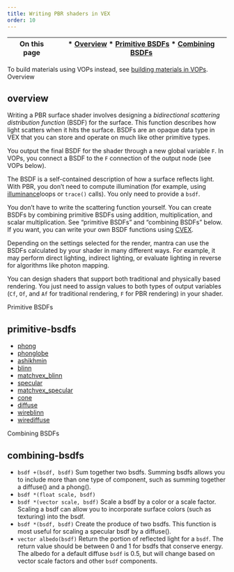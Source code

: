 ```yaml
---
title: Writing PBR shaders in VEX
order: 10
---
```

| On this page | * [Overview](#overview) * [Primitive BSDFs](#primitive-bsdfs) * [Combining BSDFs](#combining-bsdfs) |
| --- | --- |
To build materials using VOPs instead, see [building materials in VOPs](../shade/build.html "The basics of how to create, combine, and modify materials in Houdini.").
Overview

## overview

Writing a PBR surface shader involves designing a *bidirectional scattering distribution function* (BSDF) for the surface. This function describes how light scatters when it hits the surface. BSDFs are an opaque data type in VEX that you can store and operate on much like other primitive types.

You output the final BSDF for the shader through a new global variable `F`. In VOPs, you connect a BSDF to the `F` connection of the output node (see VOPs below).

The BSDF is a self-contained description of how a surface reflects light. With PBR, you don’t need to compute illumination (for example, using
[illuminance](functions/illuminance.html "Loops through all light sources in the scene, calling the light shader for each light source to set the Cl and L global variables.")loops or `trace()` calls). You only need to provide a `bsdf`.

You don’t have to write the scattering function yourself. You can create BSDFs by combining primitive BSDFs using addition, multiplication, and scalar multiplication. See “primitive BSDFs” and “combining BSDFs” below. If you want, you can write your own BSDF functions using [CVEX](functions/cvex_bsdf.html "Creates a bsdf object from two CVEX shader strings.").

Depending on the settings selected for the render, mantra can use the BSDFs calculated by your shader in many different ways. For example, it may perform direct lighting, indirect lighting, or evaluate lighting in reverse for algorithms like photon mapping.

You can design shaders that support both traditional and physically based rendering. You just need to assign values to both types of output variables (`Cf`, `Of`, and `Af` for traditional rendering, `F` for PBR rendering) in your shader.

Primitive BSDFs

## primitive-bsdfs

- [phong](functions/phong.html "Returns a Phong BSDF or computes Phong shading.")
- [phonglobe](functions/phonglobe.html)
- [ashikhmin](functions/ashikhmin.html "Returns a specular BSDF using the Ashikhmin shading model.")
- [blinn](functions/blinn.html "Returns a Blinn BSDF or computes Blinn shading.")
- [matchvex_blinn](functions/matchvex_blinn.html "Returns a BSDF that matches the output of the traditional VEX blinn function.")
- [specular](functions/specular.html "Returns a specular BSDF or computes specular shading.")
- [matchvex_specular](functions/matchvex_specular.html "Returns a BSDF that matches the output of the traditional VEX specular function.")
- [cone](functions/cone.html "Returns a cone reflection BSDF.")
- [diffuse](functions/diffuse.html "Returns a diffuse BSDF or computes diffuse shading.")
- [wireblinn](functions/wireblinn.html)
- [wirediffuse](functions/wirediffuse.html)

Combining BSDFs

## combining-bsdfs

- `bsdf +(bsdf, bsdf)`
  Sum together two bsdfs. Summing bsdfs allows you to include more than one type of component, such as summing together a diffuse() and a phong().
- `bsdf *(float scale, bsdf)`
- `bsdf *(vector scale, bsdf)`
  Scale a bsdf by a color or a scale factor. Scaling a bsdf can allow you to incorporate surface colors (such as texturing) into the bsdf.
- `bsdf *(bsdf, bsdf)`
  Create the produce of two bsdfs. This function is most useful for scaling a specular bsdf by a diffuse().
- `vector albedo(bsdf)`
  Return the portion of reflected light for a `bsdf`. The return value should be between 0 and 1 for bsdfs that conserve energy. The albedo for a default diffuse `bsdf` is 0.5, but will change based on vector scale factors and other `bsdf` components.

